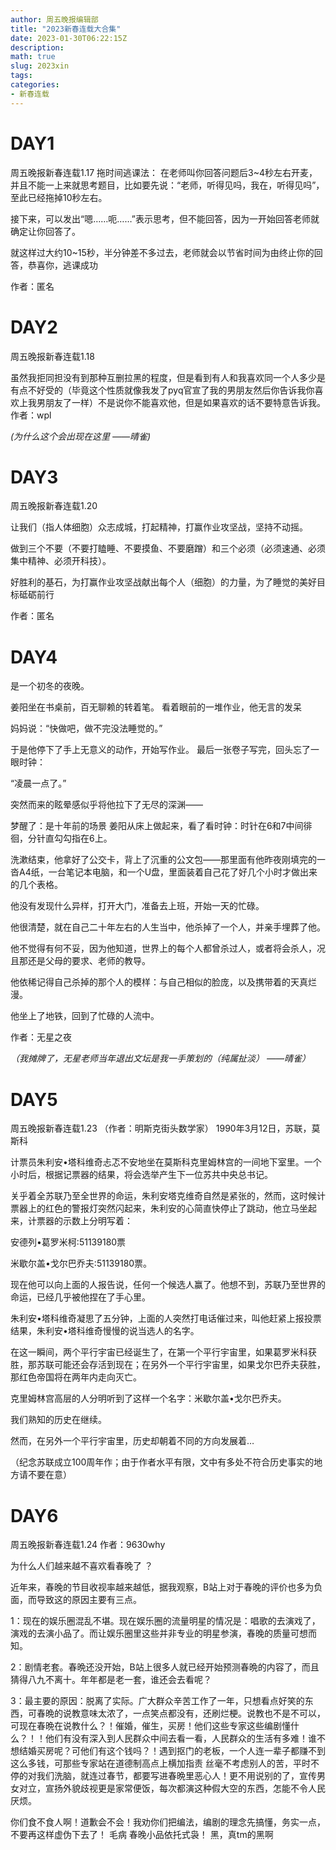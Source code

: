 ```yaml
---
author: 周五晚报编辑部
title: "2023新春连载大合集"
date: 2023-01-30T06:22:15Z
description: 
math: true
slug: 2023xin
tags:
categories:
- 新春连载
---
```

# DAY1
周五晚报新春连载1.17
拖时间逃课法：
在老师叫你回答问题后3~4秒左右开麦，并且不能一上来就思考题目，比如要先说：“老师，听得见吗，我在，听得见吗”，至此已经拖掉10秒左右。

接下来，可以发出“嗯……呃……”表示思考，但不能回答，因为一开始回答老师就确定让你回答了。

就这样过大约10~15秒，半分钟差不多过去，老师就会以节省时间为由终止你的回答，恭喜你，逃课成功

作者：匿名
# DAY2
周五晚报新春连载1.18

虽然我拒同担没有到那种互删拉黑的程度，但是看到有人和我喜欢同一个人多少是有点不好受的（毕竟这个性质就像我发了pyq官宣了我的男朋友然后你告诉我你喜欢上我男朋友了一样）不是说你不能喜欢他，但是如果喜欢的话不要特意告诉我。 
作者：wpl

*(为什么这个会出现在这里 ——晴雀)*

# DAY3
周五晚报新春连载1.20

让我们（指人体细胞）众志成城，打起精神，打赢作业攻坚战，坚持不动摇。

做到三个不要（不要打瞌睡、不要摸鱼、不要磨蹭）和三个必须（必须速通、必须集中精神、必须开科技）。

好胜利的基石，为打赢作业攻坚战献出每个人（细胞）的力量，为了睡觉的美好目标砥砺前行

作者：匿名
# DAY4
是一个初冬的夜晚。

姜阳坐在书桌前，百无聊赖的转着笔。
看着眼前的一堆作业，他无言的发呆

妈妈说：“快做吧，做不完没法睡觉的。”

于是他停下了手上无意义的动作，开始写作业。
最后一张卷子写完，回头忘了一眼时钟：

“凌晨一点了。”

突然而来的眩晕感似乎将他拉下了无尽的深渊——

梦醒了：是十年前的场景
姜阳从床上做起来，看了看时钟：时针在6和7中间徘徊，分针直勾勾指在6上。

洗漱结束，他拿好了公交卡，背上了沉重的公文包——那里面有他昨夜刚填完的一沓A4纸，一台笔记本电脑，和一个U盘，里面装着自己花了好几个小时才做出来的几个表格。

他没有发现什么异样，打开大门，准备去上班，开始一天的忙碌。

他很清楚，就在自己二十年左右的人生当中，他杀掉了一个人，并亲手埋葬了他。

他不觉得有何不妥，因为他知道，世界上的每个人都曾杀过人，或者将会杀人，况且那还是父母的要求、老师的教导。

他依稀记得自己杀掉的那个人的模样：与自己相似的脸庞，以及携带着的天真烂漫。

他坐上了地铁，回到了忙碌的人流中。

作者：无星之夜

*（我摊牌了，无星老师当年退出文坛是我一手策划的（纯属扯淡） ——晴雀）*
# DAY5
周五晚报新春连载1.23
（作者：明斯克街头数学家）
1990年3月12日，苏联，莫斯科

计票员朱利安•塔科维奇忐忑不安地坐在莫斯科克里姆林宫的一间地下室里。一个小时后，根据记票器的结果，将会选举产生下一位苏共中央总书记。

关乎着全苏联乃至全世界的命运，朱利安塔克维奇自然是紧张的，然而，这时候计票器上的红色的警报灯突然闪起来，朱利安的心简直快停止了跳动，他立马坐起来，计票器的示数上分明写着：

安德列•葛罗米柯:51139180票

米歇尔盖•戈尔巴乔夫:51139180票。

现在他可以向上面的人报告说，任何一个候选人赢了。他想不到，苏联乃至世界的命运，已经几乎被他捏在了手心里。

朱利安•塔科维奇凝思了五分钟，上面的人突然打电话催过来，叫他赶紧上报投票结果，朱利安•塔科维奇慢慢的说当选人的名字。

在这一瞬间，两个平行宇宙已经诞生了，在第一个平行宇宙里，如果葛罗米科获胜，那苏联可能还会存活到现在；在另外一个平行宇宙里，如果戈尔巴乔夫获胜，那红色帝国将在两年内走向灭亡。

克里姆林宫高层的人分明听到了这样一个名字：米歇尔盖•戈尔巴乔夫。

我们熟知的历史在继续。

然而，在另外一个平行宇宙里，历史却朝着不同的方向发展着…

（纪念苏联成立100周年作；由于作者水平有限，文中有多处不符合历史事实的地方请不要在意）

# DAY6
周五晚报新春连载1.24
作者：9630why

为什么人们越来越不喜欢看春晚了 ？

近年来，春晚的节目收视率越来越低，据我观察，B站上对于春晚的评价也多为负面，而导致这的原因主要有三点。

1：现在的娱乐圈混乱不堪。现在娱乐圈的流量明星的情况是：唱歌的去演戏了，演戏的去演小品了。而让娱乐圈里这些并非专业的明星参演，春晚的质量可想而知。

2：剧情老套。春晩还没开始，B站上很多人就已经开始预测春晩的内容了，而且猜得八九不离十。年年都是老一套，谁还会去看呢？

3：最主要的原因：脱离了实际。广大群众辛苦工作了一年，只想看点好笑的东西，可春晩的说教意味太浓了，一点笑点都没有，还刷烂梗。说教也不是不可以，可现在春晩在说教什么？！催婚，催生，买房！他们这些专家这些编剧懂什么？！！他们有没有深入到人民群众中间去看一看，人民群众的生活有多难！谁不想结婚买房呢？可他们有这个钱吗？！遇到抠门的老板，一个人连一辈子都赚不到这么多钱，可那些专家站在道德制高点上横加指责 丝毫不考虑别人的苦，平时不停的对我们洗脑，就连过春节，都要写进春晩里恶心人！更不用说别的了，宣传男女对立，宣扬外貌歧视更是家常便饭，每次都演这种假大空的东西，怎能不令人民厌烦。

你们食不食人啊！道歉会不会！我劝你们把编法，编剧的理念先搞懂，务实一点，不要再这样虚伪下去了！
毛病
春晚小品依托式袅！
黑，真tm的黑啊